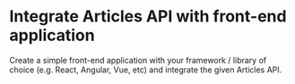 # Integrate Articles API with front-end application

Create a simple front-end application with your framework / library of choice (e.g. React, Angular, Vue, etc) and integrate the given Articles API.